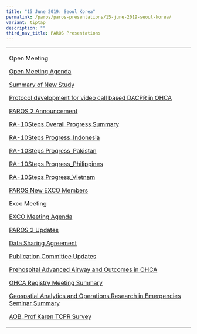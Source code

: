```yaml
---
title: "15 June 2019: Seoul Korea"
permalink: /paros/paros-presentations/15-june-2019-seoul-korea/
variant: tiptap
description: ""
third_nav_title: PAROS Presentations
---
```

<table><tbody><tr><td rowspan="1" colspan="1"><p>Open Meeting</p><p><a href="/files/PAROS Presentations/15 June 2019: Seoul Korea/Open_Meeting_Agenda__1_.pdf" rel="noopener noreferrer nofollow" target="_blank">Open Meeting Agenda</a></p><p><a href="/files/PAROS Presentations/15 June 2019: Seoul Korea/Summary_of_New_Study_Proposal_and_Heat_wave_Study.pdf" rel="noopener noreferrer nofollow" target="_blank">Summary of New Study</a></p><p><a href="/files/PAROS Presentations/15 June 2019: Seoul Korea/Protocol_development_for_video_call_based_DACPR_in_OHCA.pdf" rel="noopener noreferrer nofollow" target="_blank">Protocol development for video call based DACPR in OHCA</a></p><p><a href="/files/PAROS Presentations/15 June 2019: Seoul Korea/PAROS_2_Announcement.pdf" rel="noopener noreferrer nofollow" target="_blank">PAROS 2 Announcement</a></p><p><a href="/files/PAROS Presentations/15 June 2019: Seoul Korea/RA10_Steps_Overall_Progress_Summary.pdf" rel="noopener noreferrer nofollow" target="_blank">RA-10Steps Overall Progress Summary</a></p><p><a href="/files/PAROS Presentations/15 June 2019: Seoul Korea/RA10_Steps_Progress_Indonesia.pdf" rel="noopener noreferrer nofollow" target="_blank">RA-10Steps Progress_Indonesia</a></p><p><a href="/files/PAROS Presentations/15 June 2019: Seoul Korea/RA10_Steps_Progress_Pakistan.pdf" rel="noopener noreferrer nofollow" target="_blank">RA-10Steps Progress_Pakistan</a></p><p><a href="/files/PAROS Presentations/15 June 2019: Seoul Korea/RA10_Steps_Progress_Philippines.pdf" rel="noopener noreferrer nofollow" target="_blank">RA-10Steps Progress_Philippines</a></p><p><a href="/files/PAROS Presentations/15 June 2019: Seoul Korea/RA10_Steps_Progress_Vietnam.pdf" rel="noopener noreferrer nofollow" target="_blank">RA-10Steps Progress_Vietnam</a></p><p><a href="/files/PAROS Presentations/15 June 2019: Seoul Korea/PAROS_New_EXCO_Members.pdf" rel="noopener noreferrer nofollow" target="_blank">PAROS New EXCO Members</a></p><p></p><p>Exco Meeting</p><p><a href="/files/PAROS Presentations/15 June 2019: Seoul Korea/EXCO_Meeting_Agenda.pdf" rel="noopener noreferrer nofollow" target="_blank">EXCO Meeting Agenda</a></p><p><a href="/files/PAROS Presentations/15 June 2019: Seoul Korea/PAROS_2_Updates__1_.pdf" rel="noopener noreferrer nofollow" target="_blank">PAROS 2 Updates</a></p><p><a href="/files/PAROS Presentations/15 June 2019: Seoul Korea/Data_Sharing_Agreement.pdf" rel="noopener noreferrer nofollow" target="_blank">Data Sharing Agreement</a></p><p><a href="/files/PAROS Presentations/15 June 2019: Seoul Korea/Publication_Committee_Updates.pdf" rel="noopener noreferrer nofollow" target="_blank">Publication Committee Updates</a></p><p><a href="/files/PAROS Presentations/15 June 2019: Seoul Korea/Prehospital_Advanced_Airway_and_Outcomes_in_OHCA.pdf" rel="noopener noreferrer nofollow" target="_blank">Prehospital Advanced Airway and Outcomes in OHCA</a></p><p><a href="/files/PAROS Presentations/15 June 2019: Seoul Korea/OHCA_Registry_Meeting_Summary.pdf" rel="noopener noreferrer nofollow" target="_blank">OHCA Registry Meeting Summary</a></p><p><a href="/files/PAROS Presentations/15 June 2019: Seoul Korea/Geospatial_Analytics_and_Operations_Research_in_Emergencies_Seminar_Summary.pdf" rel="noopener noreferrer nofollow" target="_blank">Geospatial Analytics and Operations Research in Emergencies Seminar Summary</a></p><p><a href="/files/PAROS Presentations/15 June 2019: Seoul Korea/AOB_Prof_Karen_TCPR_Survey.pdf" rel="noopener noreferrer nofollow" target="_blank">AOB_Prof Karen TCPR Survey</a></p></td></tr></tbody></table><p></p><p></p>